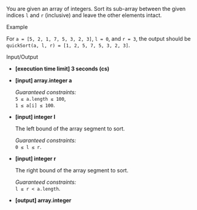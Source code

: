 
You are given an array of integers. Sort its sub-array between the given indices  `l`  and  `r`  (inclusive) and leave the other elements intact.

Example

For  `a = [5, 2, 1, 7, 5, 3, 2, 3]`,  `l = 0`, and  `r = 3`, the output should be  
`quickSort(a, l, r) = [1, 2, 5, 7, 5, 3, 2, 3]`.

Input/Output

-   **[execution time limit] 3 seconds (cs)**
    
-   **[input] array.integer a**
    
    _Guaranteed constraints:_  
    `5 ≤ a.length ≤ 100`,  
    `1 ≤ a[i] ≤ 100`.
    
-   **[input] integer l**
    
    The left bound of the array segment to sort.
    
    _Guaranteed constraints:_  
    `0 ≤ l ≤ r`.
    
-   **[input] integer r**
    
    The right bound of the array segment to sort.
    
    _Guaranteed constraints:_  
    `l ≤ r < a.length`.
    
-   **[output] array.integer**